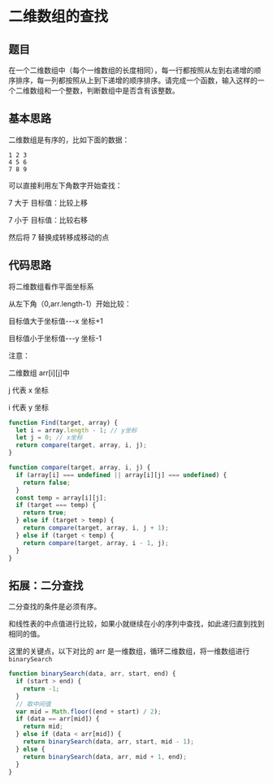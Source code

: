 # 二维数组的查找

## 题目

在一个二维数组中（每个一维数组的长度相同），每一行都按照从左到右递增的顺序排序，每一列都按照从上到下递增的顺序排序。请完成一个函数，输入这样的一个二维数组和一个整数，判断数组中是否含有该整数。

## 基本思路

二维数组是有序的，比如下面的数据：

```
1 2 3
4 5 6
7 8 9
```

可以直接利用左下角数字开始查找：

7 大于 目标值：比较上移

7 小于 目标值：比较右移

然后将 7 替换成转移成移动的点

## 代码思路

将二维数组看作平面坐标系

从左下角（0,arr.length-1）开始比较：

目标值大于坐标值---x 坐标+1

目标值小于坐标值---y 坐标-1

注意：

二维数组 arr[i][j]中

j 代表 x 坐标

i 代表 y 坐标

```js
function Find(target, array) {
  let i = array.length - 1; // y坐标
  let j = 0; // x坐标
  return compare(target, array, i, j);
}

function compare(target, array, i, j) {
  if (array[i] === undefined || array[i][j] === undefined) {
    return false;
  }
  const temp = array[i][j];
  if (target === temp) {
    return true;
  } else if (target > temp) {
    return compare(target, array, i, j + 1);
  } else if (target < temp) {
    return compare(target, array, i - 1, j);
  }
}
```

## 拓展：二分查找

二分查找的条件是必须有序。

和线性表的中点值进行比较，如果小就继续在小的序列中查找，如此递归直到找到相同的值。

这里的关键点，以下对比的 arr 是一维数组，循环二维数组，将一维数组进行 `binarySearch`

```js
function binarySearch(data, arr, start, end) {
  if (start > end) {
    return -1;
  }
  // 取中间值
  var mid = Math.floor((end + start) / 2);
  if (data == arr[mid]) {
    return mid;
  } else if (data < arr[mid]) {
    return binarySearch(data, arr, start, mid - 1);
  } else {
    return binarySearch(data, arr, mid + 1, end);
  }
}
```
